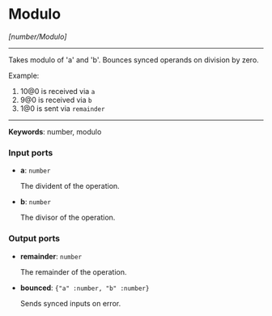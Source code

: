 # Modulo

_[number/Modulo]_

---

Takes modulo of 'a' and 'b'. Bounces synced operands on division by zero.  
  
Example:  
  
1. 10@0 is received via `a`  
2. 9@0 is received via `b`  
3. 1@0 is sent via `remainder`  

---

__Keywords__: number, modulo

### Input ports

* __a__: ` number `

    The divident of the operation.


* __b__: ` number `

    The divisor of the operation.

### Output ports

* __remainder__: ` number `

    The remainder of the operation.


* __bounced__: ` {"a" :number, "b" :number} `

    Sends synced inputs on error.

